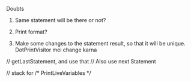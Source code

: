 Doubts
1. Same statement will be there or not?
2. Print format?


1. Make some changes to the statement result, so that it will be unique.
DotPrintVisitor mei change karna


// getLastStatement, and use that
// Also use next Statement



// stack for /* PrintLiveVariables */